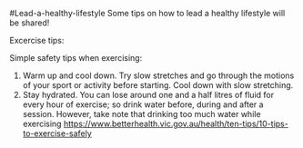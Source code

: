 #Lead-a-healthy-lifestyle
Some tips on how to lead a healthy lifestyle will be shared!

Excercise tips: 



Simple safety tips when exercising:
1. Warm up and cool down. Try slow stretches and go through the motions of your sport or activity before starting. Cool down with slow stretching.
2. Stay hydrated. You can lose around one and a half litres of fluid for every hour of exercise; so drink water before, during and after a session. However, take note that drinking too much water while exercising 
https://www.betterhealth.vic.gov.au/health/ten-tips/10-tips-to-exercise-safely
